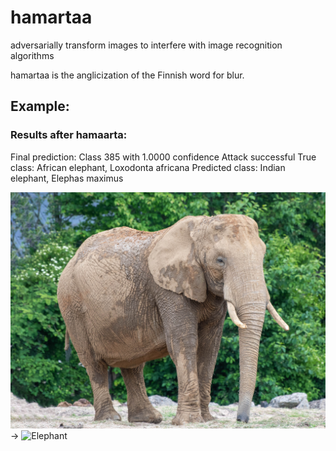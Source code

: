 # hamartaa
adversarially transform images to interfere with image recognition algorithms

hamartaa is the anglicization of the Finnish word for blur.

## Example:

### Results after hamaarta:

Final prediction: Class 385 with 1.0000 confidence
Attack successful
True class: African elephant, Loxodonta africana
Predicted class: Indian elephant, Elephas maximus

![Elephant](photos/elephant.jpg)
->
![Elephant](photos/adverse_elephant.jpg)
